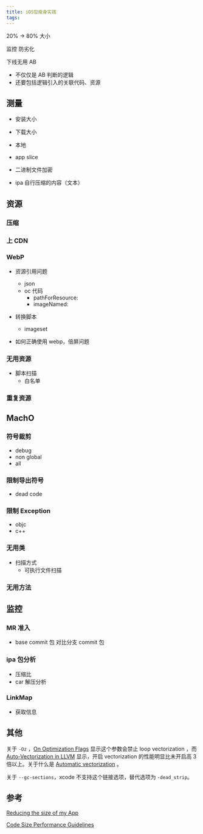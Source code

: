 ```yaml
---
title: iOS包瘦身实践
tags:
---
```



20% -> 80% 大小

监控
防劣化

下线无用 AB 
- 不仅仅是 AB 判断的逻辑
- 还要包括逻辑引入的关联代码、资源

## 测量

- 安装大小
- 下载大小

- 本地
- app slice

- 二进制文件加密

- ipa 自行压缩的内容（文本）

## 资源

### 压缩

### 上 CDN

### WebP

- 资源引用问题
	- json
	- oc 代码
		- pathForResource:
		- imageNamed:

- 转换脚本
	- imageset

- 如何正确使用 webp，倍屏问题

### 无用资源

- 脚本扫描
	- 白名单

### 重复资源

## MachO

### 符号裁剪

- debug
- non global
- all

### 限制导出符号

- dead code

### 限制 Exception

- objc
- c++

<!-- ####  -->

### 无用类

- 扫描方式
	- 可执行文件扫描

### 无用方法

## 监控

### MR 准入

- base commit 包 对比分支 commit 包

### ipa 包分析

- 压缩比
- car 解压分析

### LinkMap

- 获取信息


## 其他

关于 `-Oz` ，[On Optimization Flags](http://events17.linuxfoundation.org/sites/events/files/slides/GCC%252FClang%20Optimizations%20for%20Embedded%20Linux.pdf) 显示这个参数会禁止 loop vectorization ，而 [Auto-Vectorization in LLVM](https://llvm.org/docs/Vectorizers.html) 显示，开启 vectorization 的性能明显比未开启高 3 倍以上。关于什么是 [Automatic vectorization](https://en.wikipedia.org/wiki/Automatic_vectorization) 。

关于 `--gc-sections`，xcode 不支持这个链接选项，替代选项为 `-dead_strip`。

## 参考

[Reducing the size of my App](https://developer.apple.com/library/archive/qa/qa1795/_index.html)

[Code Size Performance Guidelines](https://developer.apple.com/library/archive/documentation/Performance/Conceptual/CodeFootprint/Articles/CompilerOptions.html)